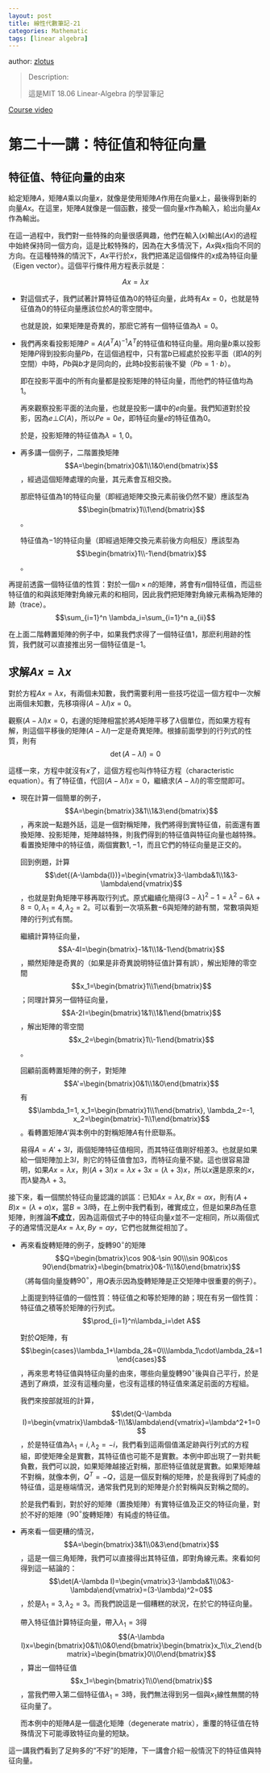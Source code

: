 ```yaml
---
layout: post
title: 線性代數筆記-21
categories: Mathematic
tags: [linear algebra]
---
```


author: [zlotus](https://github.com/zlotus/notes-linear-algebra)

> Description:
>
> 這是MIT 18.06 Linear-Algebra 的學習筆記	

[Course video](https://www.youtube.com/watch?v=QVKj3LADCnA&list=PLE7DDD91010BC51F8&index=22&ab_channel=MITOpenCourseWare)

<!-- more -->

# 第二十一講：特征值和特征向量

## 特征值、特征向量的由來

給定矩陣$A$，矩陣$A$乘以向量$x$，就像是使用矩陣$A$作用在向量$x$上，最後得到新的向量$Ax$。在這里，矩陣$A$就像是一個函數，接受一個向量$x$作為輸入，給出向量$Ax$作為輸出。

在這一過程中，我們對一些特殊的向量很感興趣，他們在輸入($x$)輸出($Ax$)的過程中始終保持同一個方向，這是比較特殊的，因為在大多情況下，$Ax$與$x$指向不同的方向。在這種特殊的情況下，$Ax$平行於$x$，我們把滿足這個條件的$x$成為特征向量（Eigen vector）。這個平行條件用方程表示就是：

$$Ax=\lambda x\tag{1}$$

* 對這個式子，我們試著計算特征值為$0$的特征向量，此時有$Ax=0$，也就是特征值為$0$的特征向量應該位於$A$的零空間中。
  
    也就是說，如果矩陣是奇異的，那麽它將有一個特征值為$\lambda = 0$。

* 我們再來看投影矩陣$P=A(A^TA)^{-1}A^T$的特征值和特征向量。用向量$b$乘以投影矩陣$P$得到投影向量$Pb$，在這個過程中，只有當$b$已經處於投影平面（即$A$的列空間）中時，$Pb$與$b$才是同向的，此時$b$投影前後不變（$Pb=1\cdot b$）。
  
    即在投影平面中的所有向量都是投影矩陣的特征向量，而他們的特征值均為$1$。
    
    再來觀察投影平面的法向量，也就是投影一講中的$e$向量。我們知道對於投影，因為$e\bot C(A)$，所以$Pe=0e$，即特征向量$e$的特征值為$0$。
    
    於是，投影矩陣的特征值為$\lambda=1, 0$。

* 再多講一個例子，二階置換矩陣$$A=\begin{bmatrix}0&1\\1&0\end{bmatrix}$$，經過這個矩陣處理的向量，其元素會互相交換。
  
    那麽特征值為$1$的特征向量（即經過矩陣交換元素前後仍然不變）應該型為$$\begin{bmatrix}1\\1\end{bmatrix}$$。
    
    特征值為$-1$的特征向量（即經過矩陣交換元素前後方向相反）應該型為$$\begin{bmatrix}1\\-1\end{bmatrix}$$。

再提前透露一個特征值的性質：對於一個$n\times n$的矩陣，將會有$n$個特征值，而這些特征值的和與該矩陣對角線元素的和相同，因此我們把矩陣對角線元素稱為矩陣的跡（trace）。$$\sum_{i=1}^n \lambda_i=\sum_{i=1}^n a_{ii}$$

在上面二階轉置矩陣的例子中，如果我們求得了一個特征值$1$，那麽利用跡的性質，我們就可以直接推出另一個特征值是$-1$。

## 求解$Ax=\lambda x$

對於方程$Ax=\lambda x$，有兩個未知數，我們需要利用一些技巧從這一個方程中一次解出兩個未知數，先移項得$(A-\lambda I)x=0$。

觀察$(A-\lambda I)x=0$，右邊的矩陣相當於將$A$矩陣平移了$\lambda$個單位，而如果方程有解，則這個平移後的矩陣$(A-\lambda I)$一定是奇異矩陣。根據前面學到的行列式的性質，則有$$\det{(A-\lambda{I})}=0\tag{2}$$

這樣一來，方程中就沒有$x$了，這個方程也叫作特征方程（characteristic equation）。有了特征值，代回$(A-\lambda I)x=0$，繼續求$(A-\lambda I)$的零空間即可。

* 現在計算一個簡單的例子，$$A=\begin{bmatrix}3&1\\1&3\end{bmatrix}$$，再來說一點題外話，這是一個對稱矩陣，我們將得到實特征值，前面還有置換矩陣、投影矩陣，矩陣越特殊，則我們得到的特征值與特征向量也越特殊。看置換矩陣中的特征值，兩個實數$1, -1$，而且它們的特征向量是正交的。

    回到例題，計算$$\det{(A-\lambda{I})}=\begin{vmatrix}3-\lambda&1\\1&3-\lambda\end{vmatrix}$$，也就是對角矩陣平移再取行列式。原式繼續化簡得$(3-\lambda)^2-1=\lambda^2-6\lambda+8=0, \lambda_1=4,\lambda_2=2$。可以看到一次項系數$-6$與矩陣的跡有關，常數項與矩陣的行列式有關。

    繼續計算特征向量，$$A-4I=\begin{bmatrix}-1&1\\1&-1\end{bmatrix}$$，顯然矩陣是奇異的（如果是非奇異說明特征值計算有誤），解出矩陣的零空間$$x_1=\begin{bmatrix}1\\1\end{bmatrix}$$；同理計算另一個特征向量，$$A-2I=\begin{bmatrix}1&1\\1&1\end{bmatrix}$$，解出矩陣的零空間$$x_2=\begin{bmatrix}1\\-1\end{bmatrix}$$。

    回顧前面轉置矩陣的例子，對矩陣$$A'=\begin{bmatrix}0&1\\1&0\end{bmatrix}$$有$$\lambda_1=1, x_1=\begin{bmatrix}1\\1\end{bmatrix}, \lambda_2=-1, x_2=\begin{bmatrix}-1\\1\end{bmatrix}$$。看轉置矩陣$A'$與本例中的對稱矩陣$A$有什麽聯系。

    易得$A=A'+3I$，兩個矩陣特征值相同，而其特征值剛好相差$3$。也就是如果給一個矩陣加上$3I$，則它的特征值會加$3$，而特征向量不變。這也很容易證明，如果$Ax=\lambda x$，則$(A+3I)x=\lambda x+3x=(\lambda+3)x$，所以$x$還是原來的$x$，而$\lambda$變為$\lambda+3$。

接下來，看一個關於特征向量認識的誤區：已知$Ax=\lambda x, Bx=\alpha x$，則有$(A+B)x=(\lambda+\alpha)x$，當$B=3I$時，在上例中我們看到，確實成立，但是如果$B$為任意矩陣，則推論**不成立**，因為這兩個式子中的特征向量$x$並不一定相同，所以兩個式子的通常情況是$Ax=\lambda x, By=\alpha y$，它們也就無從相加了。

* 再來看旋轉矩陣的例子，旋轉$90^\circ$的矩陣$$Q=\begin{bmatrix}\cos 90&-\sin 90\\\sin 90&\cos 90\end{bmatrix}=\begin{bmatrix}0&-1\\1&0\end{bmatrix}$$（將每個向量旋轉$90^\circ$，用$Q$表示因為旋轉矩陣是正交矩陣中很重要的例子）。

    上面提到特征值的一個性質：特征值之和等於矩陣的跡；現在有另一個性質：特征值之積等於矩陣的行列式。$$\prod_{i=1}^n\lambda_i=\det A$$
    
    對於$Q$矩陣，有$$\begin{cases}\lambda_1+\lambda_2&=0\\\lambda_1\cdot\lambda_2&=1\end{cases}$$，再來思考特征值與特征向量的由來，哪些向量旋轉$90^\circ$後與自己平行，於是遇到了麻煩，並沒有這種向量，也沒有這樣的特征值來滿足前面的方程組。
    
    我們來按部就班的計算，$$\det(Q-\lambda I)=\begin{vmatrix}\lambda&-1\\1&\lambda\end{vmatrix}=\lambda^2+1=0$$，於是特征值為$\lambda_1=i, \lambda_2=-i$，我們看到這兩個值滿足跡與行列式的方程組，即使矩陣全是實數，其特征值也可能不是實數。本例中即出現了一對共軛負數，我們可以說，如果矩陣越接近對稱，那麽特征值就是實數。如果矩陣越不對稱，就像本例，$Q^T=-Q$，這是一個反對稱的矩陣，於是我得到了純虛的特征值，這是極端情況，通常我們見到的矩陣是介於對稱與反對稱之間的。
    
    於是我們看到，對於好的矩陣（置換矩陣）有實特征值及正交的特征向量，對於不好的矩陣（$90^\circ$旋轉矩陣）有純虛的特征值。
    
* 再來看一個更糟的情況，$$A=\begin{bmatrix}3&1\\0&3\end{bmatrix}$$，這是一個三角矩陣，我們可以直接得出其特征值，即對角線元素。來看如何得到這一結論的：$$\det(A-\lambda I)=\begin{vmatrix}3-\lambda&1\\0&3-\lambda\end{vmatrix}=(3-\lambda)^2=0$$，於是$\lambda_1=3, \lambda_2=3$。而我們說這是一個糟糕的狀況，在於它的特征向量。

    帶入特征值計算特征向量，帶入$\lambda_1=3$得$$(A-\lambda I)x=\begin{bmatrix}0&1\\0&0\end{bmatrix}\begin{bmatrix}x_1\\x_2\end{bmatrix}=\begin{bmatrix}0\\0\end{bmatrix}$$，算出一個特征值$$x_1=\begin{bmatrix}1\\0\end{bmatrix}$$，當我們帶入第二個特征值$\lambda_1=3$時，我們無法得到另一個與$x_1$線性無關的特征向量了。
    
    而本例中的矩陣$A$是一個退化矩陣（degenerate matrix），重覆的特征值在特殊情況下可能導致特征向量的短缺。
    

這一講我們看到了足夠多的“不好”的矩陣，下一講會介紹一般情況下的特征值與特征向量。
